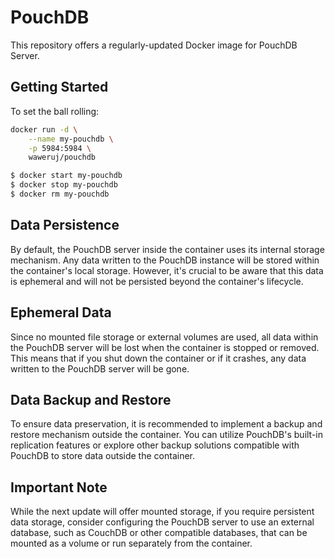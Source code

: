 # PouchDB

This repository offers a regularly-updated Docker image for PouchDB Server.

## Getting Started

To set the ball rolling:

```sh
docker run -d \
    --name my-pouchdb \
    -p 5984:5984 \
    waweruj/pouchdb
```

```sh
$ docker start my-pouchdb
$ docker stop my-pouchdb
$ docker rm my-pouchdb
```

## Data Persistence
By default, the PouchDB server inside the container uses its internal storage mechanism. Any data written to the PouchDB instance will be stored within the container's local storage. However, it's crucial to be aware that this data is ephemeral and will not be persisted beyond the container's lifecycle.

## Ephemeral Data
Since no mounted file storage or external volumes are used, all data within the PouchDB server will be lost when the container is stopped or removed. This means that if you shut down the container or if it crashes, any data written to the PouchDB server will be gone.

## Data Backup and Restore
To ensure data preservation, it is recommended to implement a backup and restore mechanism outside the container. You can utilize PouchDB's built-in replication features or explore other backup solutions compatible with PouchDB to store data outside the container.

## Important Note
While the next update will offer mounted storage, if you require persistent data storage, consider configuring the PouchDB server to use an external database, such as CouchDB or other compatible databases, that can be mounted as a volume or run separately from the container.

